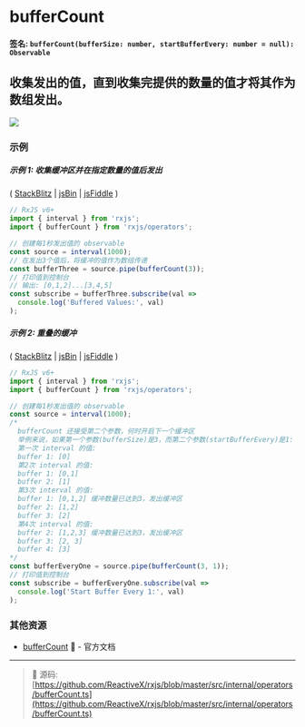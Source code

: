 # bufferCount

#### 签名: `bufferCount(bufferSize: number, startBufferEvery: number = null): Observable`

## 收集发出的值，直到收集完提供的数量的值才将其作为数组发出。

<div class="ua-ad"><a href="https://ultimateangular.com/?ref=76683_kee7y7vk"><img src="https://ultimateangular.com/assets/img/banners/ua-leader.svg"></a></div>

### 示例

##### 示例 1: 收集缓冲区并在指定数量的值后发出

( [StackBlitz](https://stackblitz.com/edit/typescript-osryhu?file=index.ts&devtoolsheight=50) |
[jsBin](http://jsbin.com/suveqaromu/1/edit?js,console) |
[jsFiddle](https://jsfiddle.net/btroncone/ky9myc5b/) )

```js
// RxJS v6+
import { interval } from 'rxjs';
import { bufferCount } from 'rxjs/operators';

// 创建每1秒发出值的 observable
const source = interval(1000);
// 在发出3个值后，将缓冲的值作为数组传递
const bufferThree = source.pipe(bufferCount(3));
// 打印值到控制台
// 输出: [0,1,2]...[3,4,5]
const subscribe = bufferThree.subscribe(val =>
  console.log('Buffered Values:', val)
);
```

##### 示例 2: 重叠的缓冲

( [StackBlitz](https://stackblitz.com/edit/typescript-vvccar?file=index.ts&devtoolsheight=100) |
[jsBin](http://jsbin.com/kiloxiraya/1/edit?js,console) |
[jsFiddle](https://jsfiddle.net/btroncone/3c67qcz1/) )

```js
// RxJS v6+
import { interval } from 'rxjs';
import { bufferCount } from 'rxjs/operators';

// 创建每1秒发出值的 observable
const source = interval(1000);
/*
  bufferCount 还接受第二个参数，何时开启下一个缓冲区
  举例来说，如果第一个参数(bufferSize)是3，而第二个参数(startBufferEvery)是1:
  第一次 interval 的值:
  buffer 1: [0]
  第2次 interval 的值:
  buffer 1: [0,1]
  buffer 2: [1]
  第3次 interval 的值:
  buffer 1: [0,1,2] 缓冲数量已达到3，发出缓冲区
  buffer 2: [1,2]
  buffer 3: [2]
  第4次 interval 的值:
  buffer 2: [1,2,3] 缓冲数量已达到3，发出缓冲区
  buffer 3: [2, 3]
  buffer 4: [3]
*/
const bufferEveryOne = source.pipe(bufferCount(3, 1));
// 打印值到控制台
const subscribe = bufferEveryOne.subscribe(val =>
  console.log('Start Buffer Every 1:', val)
);
```

### 其他资源

* [bufferCount](https://cn.rx.js.org/class/es6/Observable.js~Observable.html#instance-method-bufferCount) :newspaper: - 官方文档

---
> :file_folder: 源码:  [https://github.com/ReactiveX/rxjs/blob/master/src/internal/operators/bufferCount.ts](https://github.com/ReactiveX/rxjs/blob/master/src/internal/operators/bufferCount.ts)

